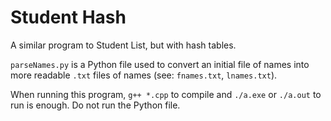 # Student Hash

A similar program to Student List, but with hash tables.

`parseNames.py` is a Python file used to convert an initial file of names into more readable `.txt` files of names (see: `fnames.txt`, `lnames.txt`). 

When running this program, `g++ *.cpp` to compile and `./a.exe` or `./a.out` to run is enough. Do not run the Python file. 
